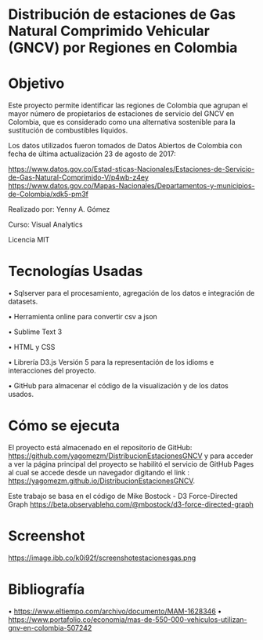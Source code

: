 # Distribución de estaciones de Gas Natural Comprimido Vehicular (GNCV) por  Regiones en Colombia

# Objetivo

Este proyecto permite identificar las regiones de Colombia que agrupan el mayor número de propietarios de estaciones de servicio del GNCV en Colombia,  que es considerado como una alternativa sostenible para la sustitución de combustibles líquidos.

Los datos utilizados fueron tomados de Datos Abiertos de Colombia con fecha de última actualización 23 de agosto de 2017:

https://www.datos.gov.co/Estad-sticas-Nacionales/Estaciones-de-Servicio-de-Gas-Natural-Comprimido-V/p4wb-z4ey
https://www.datos.gov.co/Mapas-Nacionales/Departamentos-y-municipios-de-Colombia/xdk5-pm3f

Realizado por: Yenny A. Gómez

Curso: Visual Analytics

Licencia MIT

# Tecnologías Usadas
  •	Sqlserver  para el procesamiento, agregación de los datos e integración de datasets.
  
  •	Herramienta online para convertir csv a json
  
  •	Sublime Text 3
  
  •	HTML y CSS
  
  •	Librería D3.js Versión 5 para la representación de los idioms e interacciones del proyecto.
  
  •	GitHub para almacenar el código de la visualización y de los datos usados.

# Cómo se ejecuta
El proyecto está almacenado en el repositorio de GitHub: https://github.com/yagomezm/DistribucionEstacionesGNCV y para acceder a ver la página principal del proyecto se habilitó el servicio de GitHub Pages al cual se accede desde un navegador digitando el link : https://yagomezm.github.io/DistribucionEstacionesGNCV.


Este trabajo se basa en el código de Mike Bostock - D3 Force-Directed Graph https://beta.observablehq.com/@mbostock/d3-force-directed-graph

# Screenshot

https://image.ibb.co/k0i92f/screenshotestacionesgas.png

# Bibliografía
•	https://www.eltiempo.com/archivo/documento/MAM-1628346
•	https://www.portafolio.co/economia/mas-de-550-000-vehiculos-utilizan-gnv-en-colombia-507242

